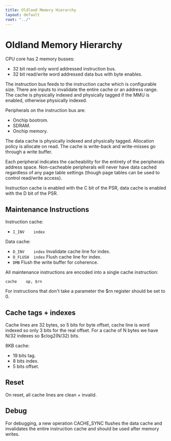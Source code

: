 ```yaml
---
title: Oldland Memory Hierarchy
layout: default
root: "../"
---
```


Oldland Memory Hierarchy
========================

CPU core has 2 memory busses:
  - 32 bit read-only word addressed instruction bus.
  - 32 bit read/write word addressed data bus with byte enables.

The instruction bus feeds to the instruction cache which is configurable size.
There are inputs to invalidate the entire cache or an address range.  The
cache is physically indexed and physically tagged if the MMU is enabled,
otherwise physically indexed.

Peripherals on the instruction bus are:
  - Onchip bootrom.
  - SDRAM.
  - Onchip memory.

The data cache is physically indexed and physically tagged.  Allocation policy
is allocate on read.  The cache is write-back and write-misses go through a
write buffer.

Each peripheral indicates the cacheability for the entirety of the peripherals
address space.  Non-cacheable peripherals will never have data cached
regardless of any page table settings (though page tables can be used to
control read/write access).

Instruction cache is enabled with the C bit of the PSR, data cache is enabled
with the D bit of the PSR.

Maintenance Instructions
------------------------

Instruction cache:

- `I_INV	index`

Data cache:

- `D_INV	index`
  Invalidate cache line for index.
- `D_FLUSH	index`
  Flush cache line for index.
- `DMB`
  Flush the write buffer for coherence.

All maintenance instructions are encoded into a single cache instruction:

  `cache	op, $rn`

For instructions that don't take a parameter the $rn register should be set to
0.

Cache tags + indexes
--------------------

Cache lines are 32 bytes, so 5 bits for byte offset, cache line is word
indexed so only 3 bits for the real offset.  For a cache of N bytes we have
N/32 indexes so $clog2(N/32) bits.

8KB cache:

  - 19 bits tag.
  - 8 bits index.
  - 5 bits offset.

Reset
-----

On reset, all cache lines are clean + invalid.

Debug
-----

For debugging, a new operation CACHE_SYNC flushes the data cache and
invalidates the entire instruction cache and should be used after memory
writes.
